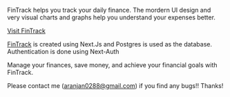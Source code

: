FinTrack helps you track your daily finance. The mordern UI design and very visual charts and graphs help you understand your expenses better.

[Visit FinTrack](https://fintrack-app.vercel.app)

[FinTrack](https://fintrack-app.vercel.app) is created using Next.Js and Postgres is used as the database.
Authentication is done using Next-Auth

Manage your finances, save money, and achieve your financial goals with FinTrack.

Please contact me (aranjan0288@gmail.com) if you find any bugs!! Thanks!

